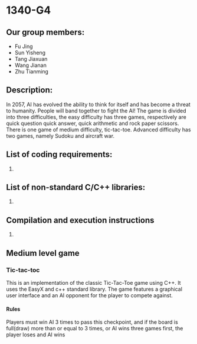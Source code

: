 # 1340-G4

## Our group members:
- Fu Jing
- Sun Yisheng
- Tang Jiaxuan
- Wang Jianan
- Zhu Tianming

## Description:
In 2057, AI has evolved the ability to think for itself and has become a threat to humanity. People will band together to fight the AI! The game is divided into three difficulties, the easy difficulty has three games, respectively are quick question quick answer, quick arithmetic and rock paper scissors. There is one game of medium difficulty, tic-tac-toe. Advanced difficulty has two games, namely Sudoku and aircraft war.

## List of coding requirements:
1.

## List of non-standard C/C++ libraries:
1.

## Compilation and execution instructions
1.

## Medium level game
### Tic-tac-toc
This is an implementation of the classic Tic-Tac-Toe game using C++. It uses the EasyX and c++ standard library. The game features a graphical user interface and an AI opponent for the player to compete against.
#### Rules
Players must win AI 3 times to pass this checkpoint, and if the board is full(draw) more than or equal to 3 times, or AI wins three games first, the player loses and AI wins
